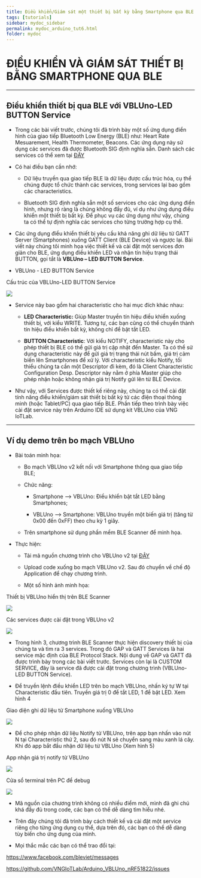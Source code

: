 ```yaml
---
title: Điều khiển/Giám sát một thiết bị bất kỳ bằng Smartphone qua BLE
tags: [tutorials]
sidebar: mydoc_sidebar
permalink: mydoc_arduino_tut6.html
folder: mydoc
---
```


# ĐIỀU KHIỂN VÀ GIÁM SÁT THIẾT BỊ BẰNG SMARTPHONE QUA BLE

***
## Điều khiển thiết bị qua BLE với VBLUno-LED BUTTON Service

* Trong các bài viết trước, chúng tôi đã trình bày một số ứng dụng điển hình của giao tiếp Bluetooth Low Energy (BLE) như: Heart Rate Mesuarement, Health Thermometer, Beacons. Các ứng dụng này sử dụng các services đã được Bluetooth SIG định nghĩa sẵn. Danh sách các services có thể xem tại [ĐÂY](https://www.bluetooth.com/specifications/gatt/services) 

* Có hai điều bạn cần nhớ:
	
	- Dữ liệu truyền qua giao tiếp BLE là dữ liệu được cấu trúc hóa, cụ thể chúng được tổ chức thành các services, trong services lại bao gồm các characteristics. 

	- Bluetooth SIG định nghĩa sẵn một số services cho các ứng dụng điển hình, nhưng rõ ràng là chúng không đầy đủ, ví dụ như ứng dụng điều khiển một thiết bị bất kỳ. Để phục vụ các ứng dụng như vậy, chúng ta có thể tự định nghĩa các services cho từng trường hợp cụ thể.

* Các ứng dụng điều khiển thiết bị yêu cầu khả năng ghi dữ liệu từ GATT Server (Smartphones) xuống GATT Client (BLE Device) và ngược lại. Bài viết này chúng tôi minh họa việc thiết kế và cài đặt một services đơn giản cho BLE, ứng dụng điều khiển LED và nhận tín hiệu trạng thái BUTTON, gọi tắt là **VBLUno – LED BUTTON Service**.

* VBLUno - LED BUTTON Service

Cấu trúc của VBLUno-LED BUTTON Service

![](images/arduino/tut/tut6/1.png)

* Service này bao gồm hai characteristic cho hai mục đích khác nhau:

	+ **LED Characteristic:** Giúp Master truyền tín hiệu điều khiển xuống thiết bị, với kiểu WRITE. Tương tự, các bạn cũng có thể chuyển thành tín hiệu điều khiển bất kỳ, không chỉ để bật tắt LED.

	+ **BUTTON Characteristic**: Với kiểu NOTIFY, characteristic này cho phép thiết bị BLE có thể gửi giá trị cập nhật đến Master. Ta có thể sử dụng characteristic này để gửi giá trị trạng thái nút bấm, giá trị cảm biến lên Smartphones để xử lý. Với characteristic kiểu Notify, tối thiểu chúng ta cần một Descriptor đi kèm, đó là Client Characteristic Configuration Desp. Descriptor này nằm ở phía Master giúp cho phép nhận hoặc không nhận giá trị Notify gửi lên từ BLE Device.

* Như vậy, với Services được thiết kế riêng này, chúng ta có thể cài đặt tính năng điều khiển/giám sát thiết bị bất kỳ từ các điện thoại thông minh (hoặc Tablet/PC) qua giao tiếp BLE. Phần tiếp theo trình bày việc cài đặt service này trên Arduino IDE sử dụng kit VBLUno của VNG IoTLab.

***
## Ví dụ demo trên bo mạch VBLUno

* Bài toán minh họa:
	
	+ Bo mạch VBLUno v2 kết nối với Smartphone thông qua giao tiếp BLE;

	+ Chức năng:

		+ Smartphone --> VBLUno: Điều khiển bật tắt LED bằng Smartphones;

		+ VBLUno --> Smartphone: VBLUno truyền một biến giá trị (tăng từ 0x00 đến 0xFF) theo chu kỳ 1 giây.
	
	+ Trên smartphone sử dụng phần mềm BLE Scanner để minh họa.

* Thực hiện:

	+ Tải mã nguồn chương trình cho VBLUno v2 tại [ĐÂY](https://github.com/VNGIoTLab/Arduino_VBLUno_nRF51822/blob/master/Tutorial/Source/VBLUno_Tut7_LED_BUTTON.ino) 

	+ Upload code xuống bo mạch VBLUno v2. Sau đó chuyển về chế độ Application để chạy chương trình.
	
	+ Một số hình ảnh minh họa:

Thiết bị VBLUno hiển thị trên BLE Scanner

![](images/arduino/tut/tut6/2.png)

Các services được cài đặt trong VBLUno v2

![](images/arduino/tut/tut6/3.png)

* Trong hình 3, chương trình BLE Scanner thực hiện discovery thiết bị của chúng ta và tìm ra 3 services. Trong đó GAP và GATT Services là hai service mặc định của BLE Protocol Stack. Nội dung về GAP và GATT đã được trình bày trong các bài viết trước. Services còn lại là CUSTOM SERVICE, đây là service đã được cài đặt trong chương trình (VBLUno-LED BUTTON Service).

* Để truyền lệnh điều khiển LED trên bo mạch VBLUno, nhấn ký tự W tại Characteristic đầu tiên. Truyền giá trị 0 để tắt LED, 1 để bật LED. Xem hình 4

Giao diện ghi dữ liệu từ Smartphone xuống VBLUno

![](images/arduino/tut/tut6/4.png)

* Để cho phép nhận dữ liệu Notify từ VBLUno, trên app bạn nhấn vào nút N tại Characteristic thứ 2, sau đó nút N sẽ chuyển sang màu xanh lá cây. Khi đó app bắt đầu nhận dữ liệu từ VBLUno (Xem hình 5)

App nhận giá trị notify từ VBLUno

![](images/arduino/tut/tut6/5.png)

Cửa sổ terminal trên PC để debug

![](images/arduino/tut/tut6/6.png)


* Mã nguồn của chương trình không có nhiều điểm mới, mình đã ghi chú khá đầy đủ trong code, các bạn có thể dễ dàng tìm hiểu nhé.

* Trên đây chúng tôi đã trình bày cách thiết kế và cài đặt một service riêng cho từng ứng dụng cụ thể, dựa trên đó, các bạn có thể dễ dàng tùy biến cho ứng dụng của mình. 

* Mọi thắc mắc các bạn có thể trao đổi tại:

https://www.facebook.com/bleviet/messages

https://github.com/VNGIoTLab/Arduino_VBLUno_nRF51822/issues





